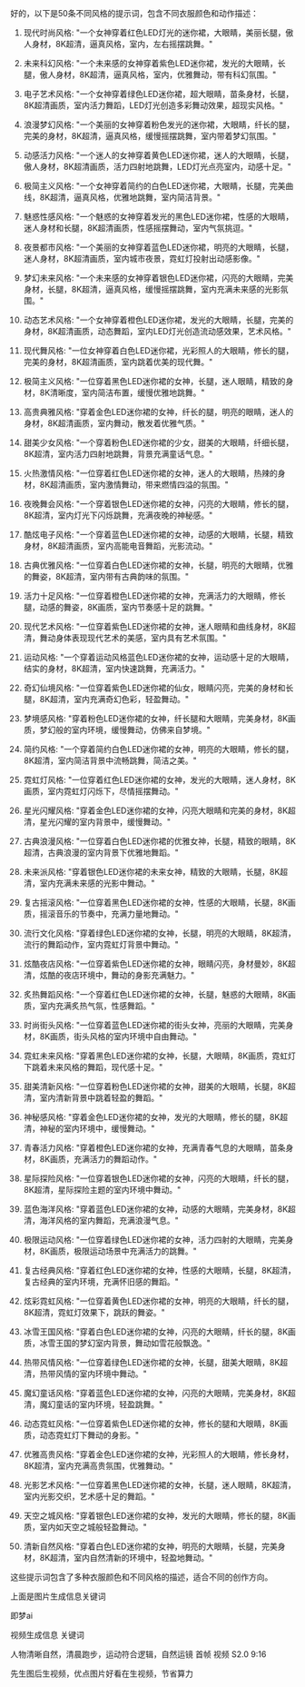 好的，以下是50条不同风格的提示词，包含不同衣服颜色和动作描述：

1. 现代时尚风格: "一个女神穿着红色LED灯光的迷你裙，大眼睛，美丽长腿，傲人身材，8K超清，逼真风格，室内，左右摇摆跳舞。"


2. 未来科幻风格: "一个未来感的女神穿着紫色LED迷你裙，发光的大眼睛，长腿，傲人身材，8K超清，逼真风格，室内，优雅舞动，带有科幻氛围。"


3. 电子艺术风格: "一个女神穿着绿色LED迷你裙，超大眼睛，苗条身材，长腿，8K超清画质，室内活力舞蹈，LED灯光创造多彩舞动效果，超现实风格。"


4. 浪漫梦幻风格: "一个美丽的女神穿着粉色发光的迷你裙，大眼睛，纤长的腿，完美的身材，8K超清，逼真风格，缓慢摇摆跳舞，室内带着梦幻氛围。"


5. 动感活力风格: "一个迷人的女神穿着黄色LED迷你裙，迷人的大眼睛，长腿，傲人身材，8K超清画质，活力四射地跳舞，LED灯光点亮室内，动感十足。"


6. 极简主义风格: "一个女神穿着简约的白色LED迷你裙，大眼睛，长腿，完美曲线，8K超清，逼真风格，优雅地跳舞，室内简洁背景。"


7. 魅惑性感风格: "一个魅惑的女神穿着发光的黑色LED迷你裙，性感的大眼睛，迷人身材和长腿，8K超清画质，性感摇摆舞动，室内气氛挑逗。"


8. 夜景都市风格: "一个美丽的女神穿着蓝色LED迷你裙，明亮的大眼睛，长腿，迷人身材，8K超清画质，室内城市夜景，霓虹灯投射出动感影像。"


9. 梦幻未来风格: "一个未来感的女神穿着银色LED迷你裙，闪亮的大眼睛，完美身材，长腿，8K超清，逼真风格，缓慢摇摆跳舞，室内充满未来感的光影氛围。"


10. 动态艺术风格: "一个女神穿着橙色LED迷你裙，发光的大眼睛，长腿，完美的身材，8K超清画质，动态舞蹈，室内LED灯光创造流动感效果，艺术风格。"


11. 现代舞风格: "一位女神穿着白色LED迷你裙，光彩照人的大眼睛，修长的腿，完美的身材，8K超清画质，室内跳着优美的现代舞。"


12. 极简主义风格: "一位穿着黑色LED迷你裙的女神，长腿，迷人眼睛，精致的身材，8K清晰度，室内简洁布置，缓慢优雅地跳舞。"


13. 高贵典雅风格: "穿着金色LED迷你裙的女神，纤长的腿，明亮的眼睛，迷人的身材，8K超清画质，室内舞动，散发着优雅气质。"


14. 甜美少女风格: "一个穿着粉色LED迷你裙的少女，甜美的大眼睛，纤细长腿，8K超清，室内活力四射地跳舞，背景充满童话气息。"


15. 火热激情风格: "一位穿着红色LED迷你裙的女神，迷人的大眼睛，热辣的身材，8K超清画质，室内激情舞动，带来燃情四溢的氛围。"


16. 夜晚舞会风格: "一个穿着银色LED迷你裙的女神，闪亮的大眼睛，修长的腿，8K超清，室内灯光下闪烁跳舞，充满夜晚的神秘感。"


17. 酷炫电子风格: "一个穿着蓝色LED迷你裙的女神，动感的大眼睛，长腿，精致身材，8K超清画质，室内高能电音舞蹈，光影流动。"


18. 古典优雅风格: "一位穿着白色LED迷你裙的女神，长腿，明亮的大眼睛，优雅的舞姿，8K超清，室内带有古典韵味的氛围。"


19. 活力十足风格: "一位穿着橙色LED迷你裙的女神，充满活力的大眼睛，修长腿，动感的舞姿，8K画质，室内节奏感十足的跳舞。"


20. 现代艺术风格: "一位穿着紫色LED迷你裙的女神，迷人眼睛和曲线身材，8K超清，舞动身体表现现代艺术的美感，室内具有艺术氛围。"


21. 运动风格: "一个穿着运动风格蓝色LED迷你裙的女神，运动感十足的大眼睛，结实的身材，8K超清，室内快速跳舞，充满活力。"


22. 奇幻仙境风格: "一位穿着紫色LED迷你裙的仙女，眼睛闪亮，完美的身材和长腿，8K超清，室内充满奇幻色彩，轻盈舞动。"


23. 梦境感风格: "穿着粉色LED迷你裙的女神，纤长腿和大眼睛，完美身材，8K画质，梦幻般的室内环境，缓慢舞动，仿佛来自梦境。"


24. 简约风格: "一个穿着简约白色LED迷你裙的女神，明亮的大眼睛，修长的腿，8K超清，室内简洁背景中流畅跳舞，简洁之美。"


25. 霓虹灯风格: "一位穿着红色LED迷你裙的女神，发光的大眼睛，迷人身材，8K画质，室内霓虹灯闪烁下，尽情摇摆舞动。"


26. 星光闪耀风格: "穿着金色LED迷你裙的女神，闪亮大眼睛和完美的身材，8K超清，星光闪耀的室内背景中，缓慢舞动。"


27. 古典浪漫风格: "一位穿着白色LED迷你裙的优雅女神，长腿，精致的眼睛，8K超清，古典浪漫的室内背景下优雅地舞蹈。"


28. 未来派风格: "穿着银色LED迷你裙的未来女神，精致的大眼睛，长腿，8K超清，室内充满未来感的光影中舞动。"


29. 复古摇滚风格: "一位穿着黑色LED迷你裙的女神，性感的大眼睛，长腿，8K画质，摇滚音乐的节奏中，充满力量地舞动。"


30. 流行文化风格: "穿着绿色LED迷你裙的女神，长腿，明亮的大眼睛，8K超清，流行的舞蹈动作，室内霓虹灯背景中舞动。"


31. 炫酷夜店风格: "一位穿着紫色LED迷你裙的女神，眼睛闪亮，身材曼妙，8K超清，炫酷的夜店环境中，舞动的身影充满魅力。"


32. 炙热舞蹈风格: "一个穿着红色LED迷你裙的女神，长腿，魅惑的大眼睛，8K画质，室内充满炙热气氛，性感舞蹈。"


33. 时尚街头风格: "一位穿着蓝色LED迷你裙的街头女神，亮丽的大眼睛，完美身材，8K画质，街头风格的室内环境中自由舞动。"


34. 霓虹未来风格: "穿着黑色LED迷你裙的女神，长腿，大眼睛，8K画质，霓虹灯下跳着未来风格的舞蹈，现代感十足。"


35. 甜美清新风格: "一位穿着粉色LED迷你裙的女神，甜美的大眼睛，长腿，8K超清，室内清新背景中跳着轻盈的舞蹈。"


36. 神秘感风格: "穿着金色LED迷你裙的女神，发光的大眼睛，修长的腿，8K超清，神秘的室内环境中，缓慢舞动。"


37. 青春活力风格: "穿着橙色LED迷你裙的女神，充满青春气息的大眼睛，苗条身材，8K画质，充满活力的舞蹈动作。"


38. 星际探险风格: "一位穿着银色LED迷你裙的女神，闪亮的大眼睛，纤长的腿，8K超清，星际探险主题的室内环境中舞动。"


39. 蓝色海洋风格: "穿着蓝色LED迷你裙的女神，动感的大眼睛，完美身材，8K超清，海洋风格的室内舞蹈，充满浪漫气息。"


40. 极限运动风格: "一位穿着绿色LED迷你裙的女神，活力四射的大眼睛，完美身材，8K画质，极限运动场景中充满活力的跳舞。"


41. 复古经典风格: "穿着红色LED迷你裙的女神，性感的大眼睛，长腿，8K超清，复古经典的室内环境，充满怀旧感的舞蹈。"


42. 炫彩霓虹风格: "一位穿着黄色LED迷你裙的女神，明亮的大眼睛，纤长的腿，8K超清，霓虹灯效果下，跳跃的舞姿。"


43. 冰雪王国风格: "穿着白色LED迷你裙的女神，闪亮的大眼睛，纤长的腿，8K画质，冰雪王国的梦幻室内背景，舞动如雪花般飘逸。"


44. 热带风情风格: "一位穿着绿色LED迷你裙的女神，长腿，甜美大眼睛，8K超清，热带风情的室内环境中舞动。"


45. 魔幻童话风格: "穿着蓝色LED迷你裙的女神，闪亮的大眼睛，完美身材，8K超清，魔幻童话的室内环境，轻盈跳舞。"


46. 动态霓虹风格: "一位穿着紫色LED迷你裙的女神，修长的腿和大眼睛，8K画质，动态霓虹灯下舞动的身影。"


47. 优雅高贵风格: "穿着金色LED迷你裙的女神，光彩照人的大眼睛，修长身材，8K超清，室内充满高贵氛围，优雅舞动。"


48. 光影艺术风格: "一位穿着黑色LED迷你裙的女神，长腿，迷人眼睛，8K超清，室内光影交织，艺术感十足的舞蹈。"


49. 天空之城风格: "穿着银色LED迷你裙的女神，发光的大眼睛，修长的腿，8K画质，室内如天空之城般轻盈舞动。"


50. 清新自然风格: "穿着白色LED迷你裙的女神，明亮的大眼睛，长腿，完美身材，8K超清，室内自然清新的环境中，轻盈地舞动。"



这些提示词包含了多种衣服颜色和不同风格的描述，适合不同的创作方向。




上面是图片生成信息关键词

即梦ai

视频生成信息   关键词

人物清晰自然，清晨跑步，运动符合逻辑，自然运镜
首帧 视频 S2.0 9:16


先生图后生视频，优点图片好看在生视频，节省算力







